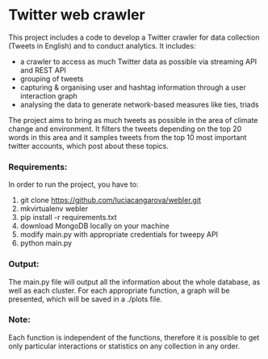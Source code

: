 # Twitter web crawler
This project includes a code to develop a Twitter crawler for data collection (Tweets in English) and to conduct analytics. It includes:

- a crawler to access as much Twitter data as possible via streaming API and REST API
- grouping of tweets
- capturing & organising user and hashtag information through a user interaction graph
- analysing the data to generate network-based measures like ties, triads

The project aims to bring as much tweets as possible in the area of climate change and environment. It filters the tweets depending on the top 20 words in this area and it samples tweets from the top 10 most important twitter accounts, which post about these topics.


### Requirements:
In order to run the project, you have to:
1. git clone https://github.com/luciacangarova/webler.git
2. mkvirtualenv webler
3. pip install -r requirements.txt
4. download MongoDB locally on your machine
5. modify main.py with appropriate credentials for tweepy API
6. python main.py

### Output:
The main.py file will output all the information about the whole database, as well as each cluster. For each appropriate function, a graph will be presented, which will be saved in a ./plots file.

### Note:
Each function is independent of the functions, therefore it is possible to get only particular interactions or statistics on any collection in any order.

